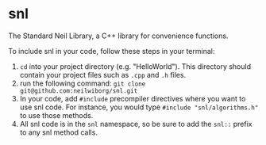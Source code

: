 # snl
The Standard Neil Library, a C++ library for convenience functions.

To include snl in your code, follow these steps in your terminal:
1. `cd` into your project directory (e.g. "HelloWorld"). This directory should contain your project files such as `.cpp` and `.h` files.
2. run the following command: `git clone git@github.com:neilwiborg/snl.git`
3. In your code, add `#include` precompiler directives where you want to use snl code.
   For instance, you would type `#include "snl/algorithms.h"` to use those methods.
5. All snl code is in the `snl` namespace, so be sure to add the `snl::` prefix to any snl method calls.
